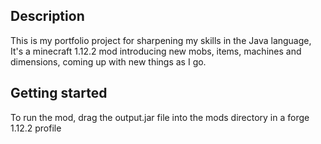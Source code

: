 ## Description
This is my portfolio project for sharpening my skills in the Java language, It's a minecraft 1.12.2 mod introducing new mobs, items, machines and dimensions, coming up with new things as I go. 

## Getting started
To run the mod, drag the output.jar file into the mods directory in a forge 1.12.2 profile